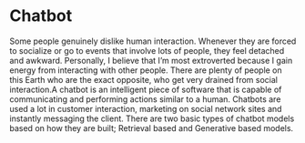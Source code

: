 # Chatbot
Some people genuinely dislike human interaction. Whenever they are forced to socialize or go to events that involve lots of people, they feel detached and awkward. Personally, I believe that I’m most extroverted because I gain energy from interacting with other people. There are plenty of people on this Earth who are the exact opposite, who get very drained from social interaction.A chatbot is an intelligent piece of software that is capable of communicating and performing actions similar to a human. Chatbots are used a lot in customer interaction, marketing on social network sites and instantly messaging the client. There are two basic types of chatbot models based on how they are built; Retrieval based and Generative based models.
